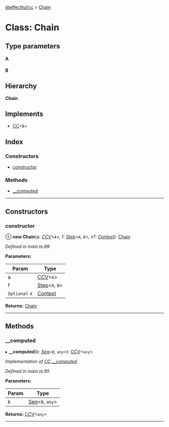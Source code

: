 [@effectful/cc](../README.md) > [Chain](../classes/chain.md)

# Class: Chain

## Type parameters
#### A 
#### B 
## Hierarchy

**Chain**

## Implements

* [CC](../interfaces/cc.md)<`B`>

## Index

### Constructors

* [constructor](chain.md#constructor)

### Methods

* [__computed](chain.md#__computed)

---

## Constructors

<a id="constructor"></a>

###  constructor

⊕ **new Chain**(a: *[CCV](../#ccv)<`A`>*, f: *[Step](../#step)<`A`, `B`>*, x?: *[Context](context.md)*): [Chain](chain.md)

*Defined in main.ts:89*

**Parameters:**

| Param | Type |
| ------ | ------ |
| a | [CCV](../#ccv)<`A`> |
| f | [Step](../#step)<`A`, `B`> |
| `Optional` x | [Context](context.md) |

**Returns:** [Chain](chain.md)

___

## Methods

<a id="__computed"></a>

###  __computed

▸ **__computed**(k: *[Seq](../#seq)<`B`, `any`>*): [CCV](../#ccv)<`any`>

*Implementation of [CC](../interfaces/cc.md).[__computed](../interfaces/cc.md#__computed)*

*Defined in main.ts:95*

**Parameters:**

| Param | Type |
| ------ | ------ |
| k | [Seq](../#seq)<`B`, `any`> |

**Returns:** [CCV](../#ccv)<`any`>

___

